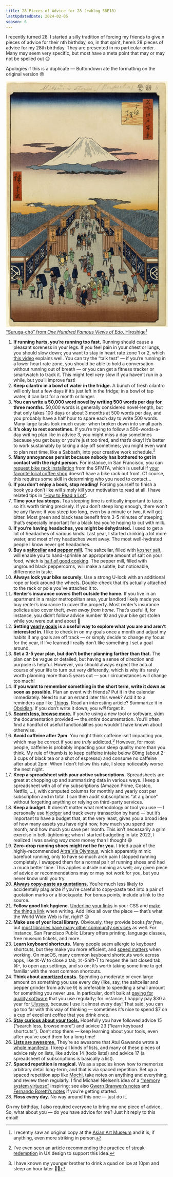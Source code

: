 ```yaml
---
title: 28 Pieces of Advice for 28 (rwblog S6E18)
lastUpdatedDate: 2024-02-05
season: 6
---
```


I recently turned 28. I started a silly tradition of forcing my friends to give n pieces of advice for their nth birthday, so, in that spirit, here’s 28 pieces of advice for my 28th birthday. They are presented in no particular order. Many may seem very specific, but most have a meta point that may or may not be spelled out 😉

Apologies if this is a duplicate — Buttondown ate the formatting on the original version 😞

![“Suruga-chō” from _One Hundred Famous Views of Edo_, Hiroshige](../../assets/newsletters/suruga-cho.jpg)
[“Suruga-chō” from _One Hundred Famous Views of Edo_, Hiroshige](https://en.wikipedia.org/wiki/One_Hundred_Famous_Views_of_Edo)[^1]

1. **If running hurts, you’re running too fast.** Running should cause a pleasant soreness in your legs. If you feel pain in your chest or lungs, you should slow down; you want to stay in heart rate zone 1 or 2, which [this video](https://youtu.be/F3QcX58i3WE?si=6nfHaj4pheaFdfui) explains well. You can try the “talk test” — if you’re running in a lower heart rate zone, you should be able to hold a conversation without running out of breath — or you can get a fitness tracker or smartwatch to track it. This might feel _very_ slow if you haven’t run in a while, but you’ll improve fast!
2. **Keep cilantro in a bowl of water in the fridge.** A bunch of fresh cilantro will only last a few days if it’s just left in the fridge; in a bowl of tap water, it can last for a month or longer.
3. **You can write a 50,000 word novel by writing 500 words per day for three months.** 50,000 words is generally considered novel-length, but that only takes 100 days or about 3 months at 500 words per day, and you probably have a half hour to spare each day to write 500 words. Many large tasks look much easier when broken down into small parts.
4. **It’s okay to rest sometimes.** If you’re trying to follow a 500-words-a-day writing plan like in advice 3, you might miss a day sometimes because you get busy or you’re just too tired, and that’s okay! It’s better to work sustainably by taking a day off sometimes; you might even want to plan rest time, like a Sabbath, into your creative work schedule.[^2]
5. **Many annoyances persist because nobody has bothered to get in contact with the right person.** For instance, in San Francisco, you can [request bike rack installation](https://www.sfmta.com/getting-around/bike/bike-parking/request-bike-rack) from the SFMTA, which is useful if [your favorite local coffee shop](https://delahcoffee.com) doesn’t have a bike rack out front. Of course, this requires some skill in determining who you need to contact…
6. **If you don’t enjoy a book, stop reading!** Forcing yourself to finish a book you don’t like will simply kill your motivation to read at all. I have related tips in [“How to Read a Lot”](https://rwblickhan.org/essays/reading-lots/).
7. **Time your tea steeps.** Tea steeping time is critically important to taste, so it’s worth timing precisely. If you don’t steep long enough, there won’t be any flavor; if you steep too long, even by a minute or two, it will get bitter. Most green and black teas benefit from 3-5 minutes of steeping; that’s especially important for a black tea you’re hoping to cut with milk.
8. **If you’re having headaches, you might be dehydrated.** I used to get a lot of headaches of various kinds. Last year, I started drinking a lot more water, and most of my headaches went away. The most well-hydrated people I know never get headaches.
9. **Buy a [saltcellar](https://rwblickhan.org/misc/small-things/#saltcellar) and [pepper mill](https://rwblickhan.org/misc/small-things/#peugeot-pepper-mill).** The saltcellar, filled with [kosher salt](https://www.seriouseats.com/ask-the-food-lab-do-i-need-to-use-kosher-salt?hid=c099a47fc91921280f3d30a14050314f684e5a1e&did=8802779-20230412&lctg=c099a47fc91921280f3d30a14050314f684e5a1e), will enable you to hand-sprinkle an appropriate amount of salt on your food, which is [half of good cooking](https://www.atvbt.com/80-20-cooking/). The pepper mill, filled with unground black peppercorns, will make a subtle, but noticeable, difference in taste.
10. **Always lock your bike securely.** Use a strong U-lock with an additional rope or lock around the wheels. Double-check that it’s actually attached to the rack or pole you’ve attached it to.
11. **Renter’s insurance covers theft outside the home.** If you live in an apartment in a major metropolitan area, your landlord likely made you buy renter’s insurance to cover the property. Most renter’s insurance policies also cover theft, _even away from home_. That’s useful if, for instance, you didn’t follow advice number 10 and your bike got stolen while you were out and about 🙂
12. **Setting [yearly goals](https://rwblickhan.org/essays/yearly-goals/) is a useful way to explore what you are and aren’t interested in.** I like to check in on my goals once a month and adjust my habits if any goals are off track — or simply decide to change my focus for the year, if I’ve learned I really don’t like something I set a goal around.
13. **Set a 3-5 year plan, but don’t bother planning farther than that.** The plan can be vague or detailed, but having a sense of direction and purpose is helpful. However, you should always expect the actual course of your life to turn out very differently, which is why it’s rarely worth planning more than 5 years out — your circumstances will change too much!
14. **If you want to remember something in the short term, write it down as soon as possible.** Plan an event with friends? Put it in the calendar immediately. Need to run an errand later this week? Add it to a reminders app like [Things](https://rwblickhan.org/newsletters/rwblog-tools-for-2022/#task-management). Read an interesting article? Summarize it in [Obsidian](https://rwblickhan.org/newsletters/rwblog-tools-for-2022/#notes). If you don’t write it down, you _will_ forget it.
15. **[Search less, browse more.](https://buttondown.email/hillelwayne/archive/search-less-browse-more-7595/)** If you’re using a new tool or software, skim the documentation provided — the _entire_ documentation. You’ll often find a handful of useful functionalities you wouldn’t have known about otherwise.
16. **Avoid caffeine after 2pm.** You might think caffeine isn’t impacting you, which may be correct if you are _truly_ addicted.[^3] However, for most people, caffeine is probably impacting your sleep quality more than you think. My rule of thumb is to keep caffeine intake below 80mg (about 2-3 cups of black tea or a shot of espresso) and consume no caffeine after about 2pm. When I don’t follow this rule, I sleep noticeably worse the next night.
17. **Keep a spreadsheet with your active subscriptions.** Spreadsheets are great at chopping up and summarizing data in various ways. I keep a spreadsheet with all of my subscriptions (Amazon Prime, Costco, Netflix, …), with computed columns for monthly and yearly cost per subscription and in total. I can then audit subscriptions “at a glance” without forgetting anything or relying on third-party services.
18. **Keep a budget.** It doesn’t matter what methodology or tool you use — I personally use [hledger](https://hledger.org) and track every transaction by hand — but it’s important to have a budget that, at the very least, gives you a broad idea of how many assets you have right now, how much you spend per month, and how much you save per month. This isn’t necessarily a grim exercise in belt-tightening; when I started budgeting in late 2022, I realized I was saving _way more_ money than I thought 😅
19. **Zero-drop running shoes might not be for you.** I tried a pair of the highly-recommended [Altra Via Olympus](https://www.altrarunning.com/shop/mens-via-olympus-al0a82bw), which apparently mimic barefoot running, only to have so much arch pain I stopped running completely. I swapped them for a normal pair of running shoes and had a much better time. This applies outside running as well; any given piece of advice or recommendations may or may not work for you, but you never know until you try.
20. **[Always copy-paste as quotations.](https://blog.ayjay.org/a-note-on-plagiarism/)** You’re much less likely to accidentally plagiarize if you’re careful to copy-paste text into a pair of quotation marks or a blockquote. For bonus points, include a link to the source.
21. **Follow good link hygiene.** [Underline your links](https://web.jatan.space/colored-vs-underlined-links/) in your CSS and [make the thing a link](https://allenpike.com/2023/make-the-thing-a-link) when writing. Add links all over the place — that’s what the World Wide Web is for, right? 😉
22. **Make use of your local library.** Obviously, they provide books _for free_, but [most libraries have many other community services](https://anderegg.ca/2024/01/12/the-library-is-a-superpower) as well. For instance, San Francisco Public Library offers printing, language classes, free museum tickets, and more.
23. **Learn keyboard shortcuts.** Many people seem allergic to keyboard shortcuts, but they make you more efficient, and [speed matters](https://jsomers.net/blog/speed-matters) when working. On macOS, many common keyboard shortcuts work across apps, like ⌘-W to close a tab, ⌘-Shift-T to reopen the last closed tab, ⌘-, to open app settings, and so on; it’s worth taking some time to get familiar with the most common shortcuts.
24. **Think about [amortized costs](https://stephango.com/buy-wisely).** Spending a moderate or even large amount on something you use every day (like, say, the saltcellar and pepper grinder from advice 9) is preferable to spending  a small amount for something you never use. In particular, don’t balk at [paying for quality software](https://stephango.com/quality-software) that you use regularly; for instance, I happily pay $30 a year for [Ulysses](https://ulysses.app), because I use it almost every day! That said, you can go too far with this way of thinking — sometimes it’s nice to spend $7 on a cup of excellent coffee that you drink once.
25. **[Stay curious about your tools.](https://v5.chriskrycho.com/journal/stay-curious-about-your-tools/)** Hopefully you have followed advice 15 (“search less, browse more”) and advice 23 (“learn keyboard shortcuts”). Don’t stop there — keep learning about your tools, even after you’ve used them for a long time!
26. **[Lists are awesome.](https://www.noghartt.dev/the-awesomeness-of-lists/)** They’re so awesome that Atul Gawande wrote a [whole manifesto](https://atulgawande.com/book/the-checklist-manifesto/). I keep all kinds of lists, and many of these pieces of advice rely on lists, like advice 14 (todo lists!) and advice 17 (a spreadsheet of subscriptions is basically a list).
27. **Spaced repetition is magical.** We as a species know how to memorize arbitrary detail long-term, and that is via spaced repetition. Set up a spaced repetition app like [Mochi](https://mochi.cards), take notes on anything and everything, and review them regularly. I find Michael Nielsen’s idea of a [“memory system virtuoso”](https://michaelnotebook.com/mmsw/) inspiring; see also [Gwern Branwen’s notes](https://gwern.net/spaced-repetition) and [Fernando Boretti’s notes](https://borretti.me/article/effective-spaced-repetition) if you’re getting started.
28. **Floss every day.** No way around this one — just do it.

On my birthday, I also required everyone to bring _me_ one piece of advice. So, what about you — do you have advice for me? Just hit reply to this email!

[^1]: I recently saw an original copy at the [Asian Art Museum](https://asianart.org) and it is, if anything, even more striking in person.

[^2]: I’ve even seen an article recommending the practice of [streak redemption](https://ignorethecode.net/blog/2023/06/26/streak_redemption/) in UX design to support this idea.

[^3]: I have known my younger brother to drink a quad on ice at 10pm and sleep an hour later 🤷‍♀️